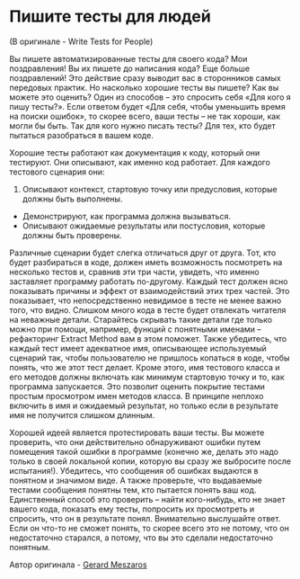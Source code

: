 # Пишите тесты для людей
(В оригинале - Write Tests for People)

Вы пишете автоматизированные тесты для своего кода? Мои поздравления! Вы их пишете до написания кода? Еще больше поздравлений! Это действие сразу выводит вас в сторонников самых передовых практик. Но насколько хорошие тесты вы пишете? Как вы можете это оценить? Один из способов – это спросить себя «Для кого я пишу тесты?». Если ответом будет «Для себя, чтобы уменьшить время на поиски ошибок», то скорее всего, ваши тесты – не так хороши, как могли бы быть. Так для кого нужно писать тесты? Для тех, кто будет пытаться разобраться в вашем коде.

Хорошие тесты работают как документация к коду, который они тестируют. Они описывают, как именно код работает. Для каждого тестового сценария они:

1. Описывают контекст, стартовую точку или предусловия, которые должны быть выполнены.
- Демонстрируют, как программа должна вызываться.
- Описывают ожидаемые результаты или постусловия, которые должны быть проверены.

Различные сценарии будет слегка отличаться друг от друга. Тот, кто будет разбираться в коде, должен иметь возможность посмотреть на несколько тестов и, сравнив эти три части, увидеть, что именно заставляет программу работать по-другому. Каждый тест должен ясно показывать причины и эффект от взаимодействий этих трех частей. Это показывает, что непосредственно невидимое в тесте не менее важно того, что видно. Слишком много кода в тесте будет отвлекать читателя на неважные детали. Старайтесь скрывать такие детали где только можно при помощи, например, функций с понятными именами – рефакторинг Extract Method вам в этом поможет. Также убедитесь, что каждый тест имеет адекватное имя, описывающее используемый сценарий так, чтобы пользователю не пришлось копаться в коде, чтобы понять, что же этот тест делает. Кроме этого, имя тестового класса и его методов должны включать как минимум стартовую точку и то, как программа запускается. Это позволит оценить покрытие тестами простым просмотром имен методов класса. В принципе неплохо включить в имя и ожидаемый результат, но только если в результате имя не получится слишком длинным.

Хорошей идеей является протестировать ваши тесты. Вы можете проверить, что они действительно обнаруживают ошибки путем помещения такой ошибки в программе (конечно же, делать это надо только в своей локальной копии, которую вы сразу же выбросите после испытания!). Убедитесь, что сообщения об ошибках выдаются в понятном и значимом виде. А также проверьте, что выдаваемые тестами сообщения понятны тем, кто пытается понять ваш код. Единственный способ это проверить – найти кого-нибудь, кто не знает вашего кода, показать ему тесты, попросить их просмотреть и спросить, что он в результате понял. Внимательно выслушайте ответ. Если он что-то не сможет понять, то скорее всего это не потому, что он недостаточно старался, а потому, что вы это сделали недостаточно понятным.

Автор оригинала - [Gerard Meszaros](http://programmer.97things.oreilly.com/wiki/index.php/Gerard_Meszaros)